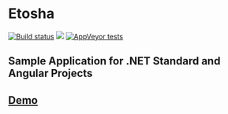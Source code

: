 # Etosha

[![Build status](https://ci.appveyor.com/api/projects/status/hrjfxkxr5emo3taw?svg=true)](https://ci.appveyor.com/project/DominicSachs/etosha) ![](https://dominicsachs.visualstudio.com/_apis/public/build/definitions/b6e8d357-8dd2-401b-aa9d-7566609c4f59/2/badge)
[![AppVeyor tests](https://img.shields.io/appveyor/tests/dominicsachs/etosha.svg?style=plastic)](https://ci.appveyor.com/project/DominicSachs/etosha/build/tests)

## Sample Application for .NET Standard and Angular Projects

## [Demo](http://etosha.azurewebsites.net)
